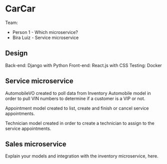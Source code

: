 # CarCar

Team:

* Person 1 - Which microservice?
* Bira Luiz - Service microservice

## Design
Back-end: Django with Python
Front-end: React.js with CSS
Testing: Docker

## Service microservice

AutomobileVO created to poll data from Inventory Automobile model in order to pull VIN numbers to determine if a customer is a VIP or not.

Appointment model created to list, create and finish or cancel service appointments.

Technician model created in order to create a technician to assign to the service appointments.

## Sales microservice

Explain your models and integration with the inventory
microservice, here.

